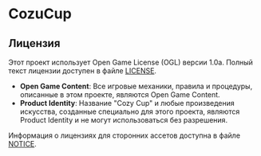 # CozuCup

## Лицензия

Этот проект использует Open Game License (OGL) версии 1.0a. Полный текст лицензии доступен в файле [LICENSE](LICENSE).

- **Open Game Content**: Все игровые механики, правила и процедуры, описанные в этом проекте, являются Open Game Content.
- **Product Identity**: Название "Cozy Cup" и любые произведения искусства, созданные специально для этого проекта, являются Product Identity и не могут использоваться без разрешения.

Информация о лицензиях для сторонних ассетов доступна в файле [NOTICE](NOTICE).
 

